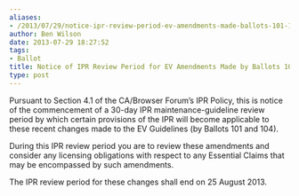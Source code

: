 ```yaml
---
aliases:
- /2013/07/29/notice-ipr-review-period-ev-amendments-made-ballots-101-104/
author: Ben Wilson
date: 2013-07-29 18:27:52
tags:
- Ballot
title: Notice of IPR Review Period for EV Amendments Made by Ballots 101 and 104
type: post
---
```


Pursuant to Section 4.1 of the CA/Browser Forum’s IPR Policy, this is notice of the commencement of a 30-day IPR maintenance-guideline review period by which certain provisions of the IPR will become applicable to these recent changes made to the EV Guidelines (by Ballots 101 and 104).

During this IPR review period you are to review these amendments and consider any licensing obligations with respect to any Essential Claims that may be encompassed by such amendments.

The IPR review period for these changes shall end on 25 August 2013.